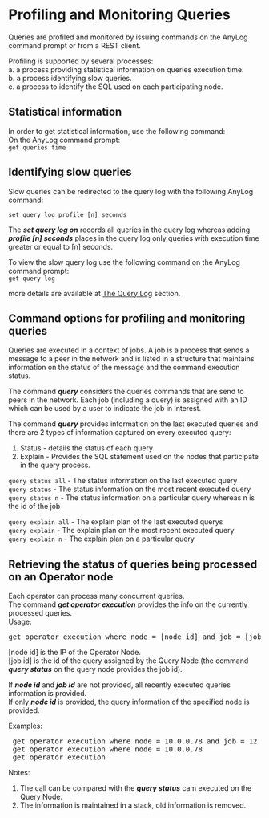 # Profiling and Monitoring Queries

Queries are profiled and monitored by issuing commands on the AnyLog command prompt or from a REST client.

Profiling is supported by several processes:  
a. a process providing statistical information on queries execution time.  
b. a process identifying slow queries.  
c. a process to identify the SQL used on each participating node.  

## Statistical information
In order to get statistical information, use the following command:  
On the AnyLog command prompt:  
```get queries time```  

## Identifying slow queries

Slow queries can be redirected to the query log with the following AnyLog command:  

```set query log profile [n] seconds```   

The  ***set query log on*** records all queries in the query log whereas adding ***profile [n] seconds***
places in the query log only queries with execution time greater or equal to [n] seconds.

To view the slow query log use the following command on the AnyLog command prompt:  
```get query log```  

more details are available at [The Query Log](https://github.com/AnyLog-co/documentation/blob/master/logging%20events.md#the-query-log) section.

## Command options for profiling and monitoring queries

Queries are executed in a context of jobs. A job is a process that sends a message to a peer in the network and is listed in a structure
that maintains information on the status of the message and the command execution status.

The command ***query*** considers the queries commands that are send to peers in the network.
Each job (including a query) is assigned with an ID which can be used by a user to indicate the job in interest.

The command ***query*** provides information on the last executed queries and there are 2 types of information captured on every executed query:  
1. Status - details the status of each query
2. Explain - Provides the SQL statement used on the nodes that participate in the query process.
 

```query status all``` - The status information on the last executed query<br/>
```query status``` - The status information on the most recent executed query<br/>
```query status n``` - The status information on a particular query whereas n is the id of the job<br/>

```query explain all``` - The explain plan of the last executed querys<br/>
```query explain``` - The explain plan on the most recent executed query<br/>
```query explain n``` - The explain plan on a particular query<br/>

## Retrieving the status of queries being processed on an Operator node

Each operator can process many concurrent queries.  
The command ***get operator execution*** provides the info on the currently processed queries.  
Usage:
<pre>
get operator execution where node = [node id] and job = [job id]
</pre>

[node id] is the IP of the Operator Node.  
[job id] is the id of the query assigned by the Query Node (the command ***query status*** on the query node provides the job id).

If ***node id*** and ***job id*** are not provided, all recently executed queries information is provided.  
If only ***node id*** is provided, the query information of the specified node is provided.  

Examples:
<pre>
 get operator execution where node = 10.0.0.78 and job = 12
 get operator execution where node = 10.0.0.78
 get operator execution
</pre> 

Notes:
1) The call can be compared with the ***query status*** cam executed on the Query Node. 
2) The information is maintained in a stack, old information is removed.